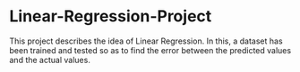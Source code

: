 # Linear-Regression-Project
This project describes the idea of Linear Regression. In this, a dataset has been trained and tested so as to find the error between the predicted values and the actual values.
